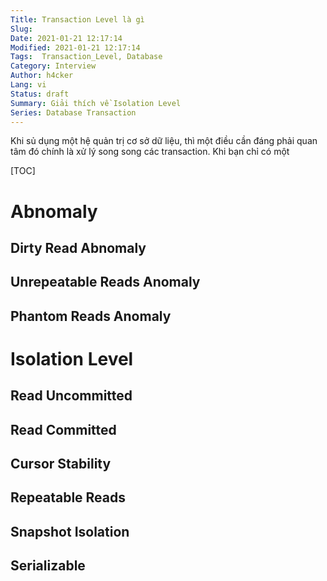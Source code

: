 ```yaml
---
Title: Transaction Level là gì
Slug: 
Date: 2021-01-21 12:17:14
Modified: 2021-01-21 12:17:14
Tags:  Transaction_Level, Database
Category: Interview
Author: h4cker
Lang: vi
Status: draft
Summary: Giải thích về Isolation Level
Series: Database Transaction
---
```


Khi sủ dụng một hệ quản trị cơ sở dữ liệu, thì một điều cần đáng phải quan tâm đó chính là xử lý song song các transaction. Khi bạn chỉ có một 

[TOC]

# Abnomaly

## Dirty Read Abnomaly
## Unrepeatable Reads Anomaly
## Phantom Reads Anomaly

# Isolation Level

## Read Uncommitted
## Read Committed

## Cursor Stability
## Repeatable Reads

## Snapshot Isolation
## Serializable